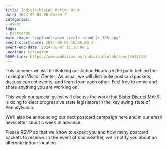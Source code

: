 ```yaml
---
title: IndivisibleLAB Action Hour
date: 2024-05-03 06:00:00 Z
categories:
- event
tags:
- postcards
main-image: "/uploads/wave_circle_round_2c_360.jpg"
event-start-date: 2024-08-07 10:30:00 Z
event-end-date: 2024-08-07 11:30:00 Z
Location: Lexington
RSVP-link: https://www.mobilize.us/indivisiblelab/event/632143/
---
```


This summer we will be holding our Action Hours on the patio behind the Lexington Visitor Center. As usual, we will distribute postcard packets, discuss current events, and learn from each other. Feel free to come and share anything you are working on!

This week our special guest will discuss the work that [Sister District MA-RI](https://www.sisterdistrictmari.com/) is doing to elect progressive state legislators in the key swing state of Pennsylvania.

We’ll also be announcing our next postcard campaign here and in our email newsletter about a week in advance.

Please RSVP so that we know to expect you and how many postcard packets to reserve. In the event of bad weather, we'll notify you about an alternate indoor location.

